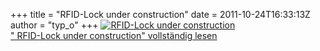 +++
title = "RFID-Lock under construction"
date = 2011-10-24T16:33:13Z
author = "typ_o"
+++
[![RFID-Lock under
construction](https://flipdot.org/blog/uploads/2011/10/IMAG1363.serendipityThumb.jpg)](https://flipdot.org/blog/uploads/2011/10/IMAG1363.jpg)  
[" RFID-Lock under construction" vollständig
lesen](https://flipdot.org/blog/archives/149-RFID-Lock-under-construction.html#extended)
